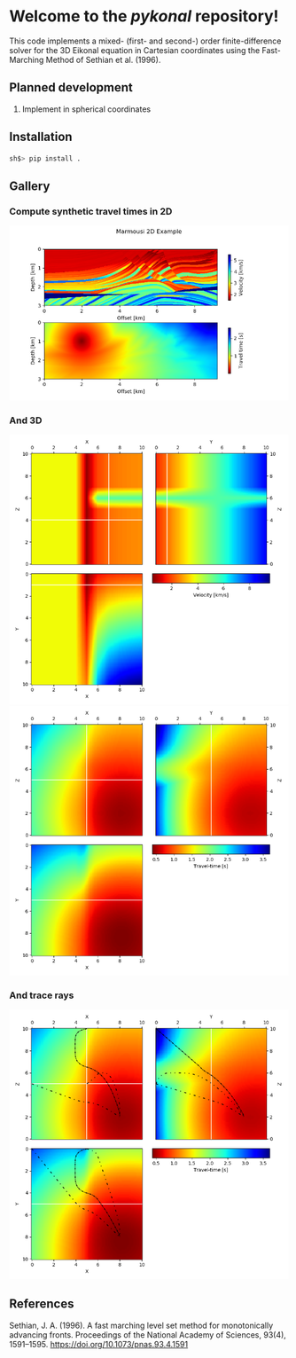 # Welcome to the *pykonal* repository!
This code implements a mixed- (first- and second-) order finite-difference solver for the 3D Eikonal equation in Cartesian coordinates using the Fast-Marching Method of Sethian et al. (1996).


## Planned development
1. Implement in spherical coordinates


## Installation
```bash
sh$> pip install .
```

## Gallery

### Compute synthetic travel times in 2D
![Marmousi 2D](figures/marmousi_2d.png)

### And 3D
![Velocity 3D](figures/velocity_3d.png)
![Travel times 3D](figures/travel_time_3d.png)

### And trace rays
![Rays 3D](figures/rays_3d.png)



## References
Sethian, J. A. (1996). A fast marching level set method for monotonically advancing fronts. Proceedings of the National Academy of Sciences, 93(4), 1591–1595. https://doi.org/10.1073/pnas.93.4.1591
